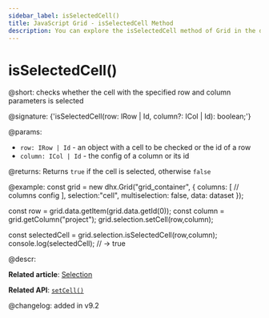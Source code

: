```yaml
---
sidebar_label: isSelectedCell()
title: JavaScript Grid - isSelectedCell Method 
description: You can explore the isSelectedCell method of Grid in the documentation of the DHTMLX JavaScript UI library. Browse developer guides and API reference, try out code examples and live demos, and download a free 30-day evaluation version of DHTMLX Suite.
---
```


# isSelectedCell()

@short: checks whether the cell with the specified row and column parameters is selected

@signature: {'isSelectedCell(row: IRow | Id, column?: ICol | Id): boolean;'}

@params:
- `row: IRow | Id` - an object with a cell to be checked or the id of a row
- `column: ICol | Id` - the config of a column or its id

@returns:
Returns `true` if the cell is selected, otherwise `false`

@example:
const grid = new dhx.Grid("grid_container", {
    columns: [
        // columns config
    ],
    selection:"cell",
    multiselection: false, 
    data: dataset
});

const row = grid.data.getItem(grid.data.getId(0));
const column = grid.getColumn("project");
grid.selection.setCell(row,column);

const selectedCell = grid.selection.isSelectedCell(row,column); 
console.log(selectedCell); // -> true

@descr:

**Related article**: [Selection](grid/usage_selection.md)

**Related API**: [`setCell()`](grid/api/selection/selection_setcell_method.md)

@changelog:
added in v9.2